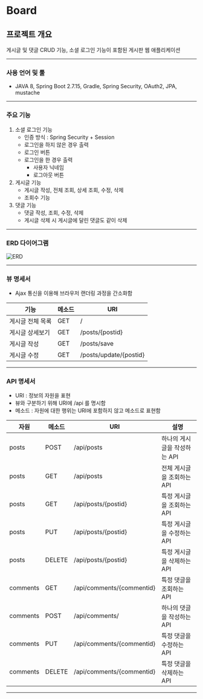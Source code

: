 # Board

## 프로젝트 개요

게시글 및 댓글 CRUD 기능, 소셜 로그인 기능이 포함된 게시판 웹 애플리케이션

---

### 사용 언어 및 툴

- JAVA 8, Spring Boot 2.7.15, Gradle, Spring Security, OAuth2, JPA, mustache

---

### 주요 기능

1. 소셜 로그인 기능
    - 인증 방식 : Spring Security + Session
    - 로그인을 하지 않은 경우 출력
    - 로그인 버튼
    - 로그인을 한 경우 출력
        - 사용자 닉네임
        - 로그아웃 버튼
2. 게시글 기능
    - 게시글 작성, 전체 조회, 상세 조회, 수정, 삭제
    - 조회수 기능
3. 댓글 기능
    - 댓글 작성, 조회, 수정, 삭제
    - 게시글 삭제 시 게시글에 달린 댓글도 같이 삭제

---

### ERD 다이어그램

![ERD](https://github.com/eunbi327/Board/assets/105216227/bda81897-7973-4066-977e-89448c99b1c2)

---

### 뷰 명세서

- Ajax 통신을 이용해 브라우저 랜더링 과정을 간소화함

| 기능        | 메소드 | URI                    |
|-----------|-----|------------------------|
| 게시글 전체 목록 | GET | /                      |
| 게시글 상세보기  | GET | /posts/{postid}        |
| 게시글 작성    | GET | /posts/save            |
| 게시글 수정    | GET | /posts/update/{postid} |

---

### API 명세서

- URI : 정보의 자원을 표현
- 뷰와 구분하기 위해 URI에 /api 를 명시함
- 메소드 : 자원에 대한 행위는 URI에 포함하지 않고 메소드로 표현함

| 자원       | 메소드    | URI                       | 설명                |
|----------|--------|---------------------------|-------------------|
| posts    | POST   | /api/posts                | 하나의 게시글을 작성하는 API |
| posts    | GET    | /api/posts                | 전체 게시글을 조회하는 API  |
| posts    | GET    | /api/posts/{postid}       | 특정 게시글을 조회하는 API  |
| posts    | PUT    | /api/posts/{postid}       | 특정 게시글을 수정하는 API  |
| posts    | DELETE | /api/posts/{postid}       | 특정 게시글을 삭제하는 API  |
| comments | GET    | /api/comments/{commentid} | 특정 댓글을 조회하는 API   |
| comments | POST   | /api/comments/            | 하나의 댓글을 작성하는 API  |
| comments | PUT    | /api/comments/{commentid} | 특정 댓글을 수정하는 API   |
| comments | DELETE | /api/comments/{commentid} | 특정 댓글을 삭제하는 API   |

---

